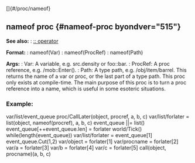 []{#/proc/nameof}
## nameof proc {#nameof-proc byondver="515"}
**See also:**
:   [:: operator](#/operator/::)
<!-- -->
**Format:**
:   nameof(Var)
:   nameof(ProcRef)
:   nameof(Path)
<!-- -->
**Args:**
:   Var: A variable, e.g. src.density or foo::bar.
:   ProcRef: A proc reference, e.g. /mob::Enter().
:   Path: A type path, e.g. /obj/item/barrel.
This returns the name of a var or proc, or the last part of a type path.
This proc only exists at compile-time.
The main purpose of this proc is to turn a proc reference into a name,
which is useful in some esoteric situations.
### Example:
var/list/event_queue proc/CallLater(object, procref, a, b, c)
var/list/forlater = list(object, nameof(procref), a, b, c) event_queue
\|\|= list() event_queue\[++event_queue.len\] = forlater world/Tick()
while(length(event_queue)) var/list/forlater = event_queue\[1\]
event_queue.Cut(1,2) var/object = forlater\[1\] var/procname =
forlater\[2\] var/a = forlater\[3\] var/b = forlater\[4\] var/c =
forlater\[5\] call(object, procname)(a, b, c)